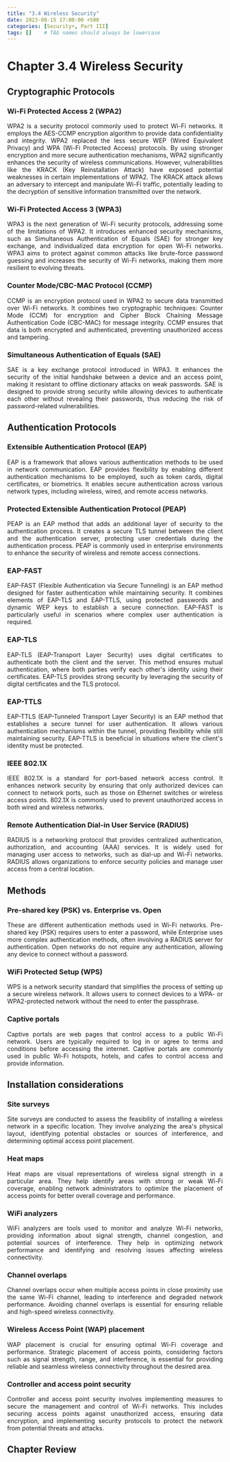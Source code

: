 ```yaml
---
title: "3.4 Wireless Security"
date: 2023-08-15 17:00:00 +500
categories: [Security+, Part III]
tags: []    # TAG names should always be lowercase
---
```



<style>
  p {
    text-align: justify;
  }
  #myParagraph {
  display: none;
  pointer-events: none;
}
  </style>

# Chapter 3.4 Wireless Security


## Cryptographic Protocols

### Wi-Fi Protected Access 2 (WPA2)

WPA2 is a security protocol commonly used to protect Wi-Fi networks. It employs the AES-CCMP encryption algorithm to provide data confidentiality and integrity. WPA2 replaced the less secure WEP (Wired Equivalent Privacy) and WPA (Wi-Fi Protected Access) protocols. By using stronger encryption and more secure authentication mechanisms, WPA2 significantly enhances the security of wireless communications. However, vulnerabilities like the KRACK (Key Reinstallation Attack) have exposed potential weaknesses in certain implementations of WPA2. The KRACK attack allows an adversary to intercept and manipulate Wi-Fi traffic, potentially leading to the decryption of sensitive information transmitted over the network.

### Wi-Fi Protected Access 3 (WPA3)

WPA3 is the next generation of Wi-Fi security protocols, addressing some of the limitations of WPA2. It introduces enhanced security mechanisms, such as Simultaneous Authentication of Equals (SAE) for stronger key exchange, and individualized data encryption for open Wi-Fi networks. WPA3 aims to protect against common attacks like brute-force password guessing and increases the security of Wi-Fi networks, making them more resilient to evolving threats.

### Counter Mode/CBC-MAC Protocol (CCMP)

CCMP is an encryption protocol used in WPA2 to secure data transmitted over Wi-Fi networks. It combines two cryptographic techniques: Counter Mode (CCM) for encryption and Cipher Block Chaining Message Authentication Code (CBC-MAC) for message integrity. CCMP ensures that data is both encrypted and authenticated, preventing unauthorized access and tampering.

### Simultaneous Authentication of Equals (SAE)

SAE is a key exchange protocol introduced in WPA3. It enhances the security of the initial handshake between a device and an access point, making it resistant to offline dictionary attacks on weak passwords. SAE is designed to provide strong security while allowing devices to authenticate each other without revealing their passwords, thus reducing the risk of password-related vulnerabilities.

## Authentication Protocols

### Extensible Authentication Protocol (EAP)

EAP is a framework that allows various authentication methods to be used in network communication. EAP provides flexibility by enabling different authentication mechanisms to be employed, such as token cards, digital certificates, or biometrics. It enables secure authentication across various network types, including wireless, wired, and remote access networks.

### Protected Extensible Authentication Protocol (PEAP)

PEAP is an EAP method that adds an additional layer of security to the authentication process. It creates a secure TLS tunnel between the client and the authentication server, protecting user credentials during the authentication process. PEAP is commonly used in enterprise environments to enhance the security of wireless and remote access connections.

### EAP-FAST

EAP-FAST (Flexible Authentication via Secure Tunneling) is an EAP method designed for faster authentication while maintaining security. It combines elements of EAP-TLS and EAP-TTLS, using protected passwords and dynamic WEP keys to establish a secure connection. EAP-FAST is particularly useful in scenarios where complex user authentication is required.

### EAP-TLS

EAP-TLS (EAP-Transport Layer Security) uses digital certificates to authenticate both the client and the server. This method ensures mutual authentication, where both parties verify each other's identity using their certificates. EAP-TLS provides strong security by leveraging the security of digital certificates and the TLS protocol.

### EAP-TTLS

EAP-TTLS (EAP-Tunneled Transport Layer Security) is an EAP method that establishes a secure tunnel for user authentication. It allows various authentication mechanisms within the tunnel, providing flexibility while still maintaining security. EAP-TTLS is beneficial in situations where the client's identity must be protected.

### IEEE 802.1X

IEEE 802.1X is a standard for port-based network access control. It enhances network security by ensuring that only authorized devices can connect to network ports, such as those on Ethernet switches or wireless access points. 802.1X is commonly used to prevent unauthorized access in both wired and wireless networks.

### Remote Authentication Dial-in User Service (RADIUS)

RADIUS is a networking protocol that provides centralized authentication, authorization, and accounting (AAA) services. It is widely used for managing user access to networks, such as dial-up and Wi-Fi networks. RADIUS allows organizations to enforce security policies and manage user access from a central location.

## Methods

### Pre-shared key (PSK) vs. Enterprise vs. Open

These are different authentication methods used in Wi-Fi networks. Pre-shared key (PSK) requires users to enter a password, while Enterprise uses more complex authentication methods, often involving a RADIUS server for authentication. Open networks do not require any authentication, allowing any device to connect without a password.

### WiFi Protected Setup (WPS)

WPS is a network security standard that simplifies the process of setting up a secure wireless network. It allows users to connect devices to a WPA- or WPA2-protected network without the need to enter the passphrase.

### Captive portals

Captive portals are web pages that control access to a public Wi-Fi network. Users are typically required to log in or agree to terms and conditions before accessing the internet. Captive portals are commonly used in public Wi-Fi hotspots, hotels, and cafes to control access and provide information.

## Installation considerations

### Site surveys

Site surveys are conducted to assess the feasibility of installing a wireless network in a specific location. They involve analyzing the area's physical layout, identifying potential obstacles or sources of interference, and determining optimal access point placement.

### Heat maps

Heat maps are visual representations of wireless signal strength in a particular area. They help identify areas with strong or weak Wi-Fi coverage, enabling network administrators to optimize the placement of access points for better overall coverage and performance.

### WiFi analyzers 

WiFi analyzers are tools used to monitor and analyze Wi-Fi networks, providing information about signal strength, channel congestion, and potential sources of interference. They help in optimizing network performance and identifying and resolving issues affecting wireless connectivity.

### Channel overlaps

Channel overlaps occur when multiple access points in close proximity use the same Wi-Fi channel, leading to interference and degraded network performance. Avoiding channel overlaps is essential for ensuring reliable and high-speed wireless connectivity.

### Wireless Access Point (WAP) placement

WAP placement is crucial for ensuring optimal Wi-Fi coverage and performance. Strategic placement of access points, considering factors such as signal strength, range, and interference, is essential for providing reliable and seamless wireless connectivity throughout the desired area.

### Controller and access point security 

Controller and access point security involves implementing measures to secure the management and control of Wi-Fi networks. This includes securing access points against unauthorized access, ensuring data encryption, and implementing security protocols to protect the network from potential threats and attacks.



## Chapter Review

